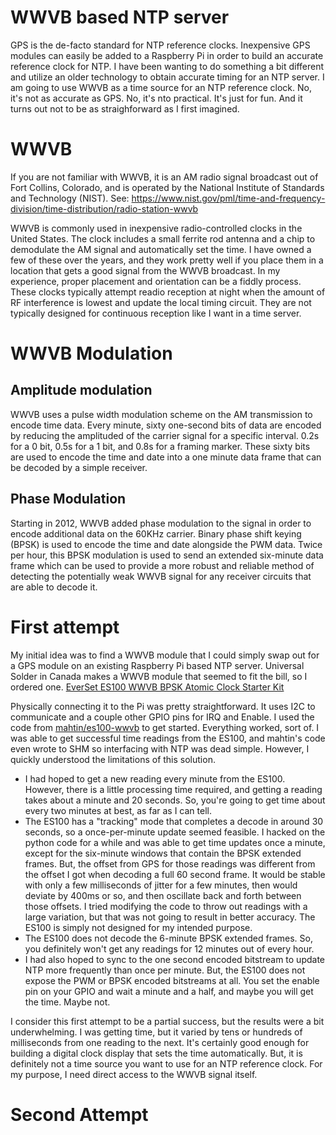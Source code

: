 # WWVB based NTP server
GPS is the de-facto standard for NTP reference clocks. Inexpensive GPS modules can easily be added to a Raspberry Pi in order to build an accurate reference clock for NTP. I have been wanting to do something a bit different and utilize an older technology to obtain accurate timing for an NTP server. I am going to use WWVB as a time source for an NTP reference clock. No, it's not as accurate as GPS. No, it's nto practical. It's just for fun. And it turns out not to be as straighforward as I first imagined.

# WWVB
If you are not familiar with WWVB, it is an AM radio signal broadcast out of Fort Collins, Colorado, and is operated by the National Institute of Standards and Technology (NIST). See: https://www.nist.gov/pml/time-and-frequency-division/time-distribution/radio-station-wwvb

WWVB is commonly used in inexpensive radio-controlled clocks in the United States. The clock includes a small ferrite rod antenna and a chip to demodulate the AM signal and automatically set the time. I have owned a few of these over the years, and they work pretty well if you place them in a location that gets a good signal from the WWVB broadcast. In my experience, proper placement and orientation can be a fiddly process. These clocks typically attempt readio reception at night when the amount of RF interference is lowest and update the local timing circuit. They are not typically designed for continuous reception like I want in a time server.

# WWVB Modulation
## Amplitude modulation
WWVB uses a pulse width modulation scheme on the AM transmission to encode time data. Every minute, sixty one-second bits of data are encoded by reducing the amplituded of the carrier signal for a specific interval. 0.2s for a 0 bit, 0.5s for a 1 bit, and 0.8s for a framing marker. These sixty bits are used to encode the time and date into a one minute data frame that can be decoded by a simple receiver.

## Phase Modulation
Starting in 2012, WWVB added phase modulation to the signal in order to encode additional data on the 60KHz carrier. Binary phase shift keying (BPSK) is used to encode the time and date alongside the PWM data. Twice per hour, this BPSK modulation is used to send an extended six-minute data frame which can be used to provide a more robust and reliable method of detecting the potentially weak WWVB signal for any receiver circuits that are able to decode it.

# First attempt
My initial idea was to find a WWVB module that I could simply swap out for a GPS module on an existing Raspberry Pi based NTP server. Universal Solder in Canada makes a WWVB module that seemed to fit the bill, so I ordered one. 	[EverSet ES100 WWVB BPSK Atomic Clock Starter Kit](https://www.universal-solder.ca/product/everset-es100-wwvb-bpsk-atomic-clock-starter-kit/)

Physically connecting it to the Pi was pretty straightforward. It uses I2C to communicate and a couple other GPIO pins for IRQ and Enable. I used the code from [mahtin/es100-wwvb](https://github.com/mahtin/es100-wwvb) to get started. Everything worked, sort of. I was able to get successful time readings from the ES100, and mahtin's code even wrote to SHM so interfacing with NTP was dead simple. However, I quickly understood the limitations of this solution. 

 - I had hoped to get a new reading every minute from the ES100. However, there is a little processing time required, and getting a reading takes about a minute and 20 seconds. So, you're going to get time about every two minutes at best, as far as I can tell.
 - The ES100 has a "tracking" mode that completes a decode in around 30 seconds, so a once-per-minute update seemed feasible. I hacked on the python code for a while and was able to get time updates once a minute, except for the six-minute windows that contain the BPSK extended frames. But, the offset from GPS for those readings was different from the offset I got when decoding a full 60 second frame. It would be stable with only a few milliseconds of jitter for a few minutes, then would deviate by 400ms or so, and then oscillate back and forth between those offsets. I tried modifying the code to throw out readings with a large variation, but that was not going to result in better accuracy. The ES100 is simply not designed for my intended purpose.
 - The ES100 does not decode the 6-minute BPSK extended frames. So, you definitely won't get any readings for 12 minutes out of every hour.
 - I had also hoped to sync to the one second encoded bitstream to update NTP more frequently than once per minute. But, the ES100 does not expose the PWM or BPSK encoded bitstreams at all. You set the enable pin on your GPIO and wait a minute and a half, and maybe you will get the time. Maybe not.

I consider this first attempt to be a partial success, but the results were a bit underwhelming. I was getting time, but it varied by tens or hundreds of milliseconds from one reading to the next. It's certainly good enough for building a digital clock display that sets the time automatically. But, it is definitely not a time source you want to use for an NTP reference clock. For my purpose, I need direct access to the WWVB signal itself.

# Second Attempt

